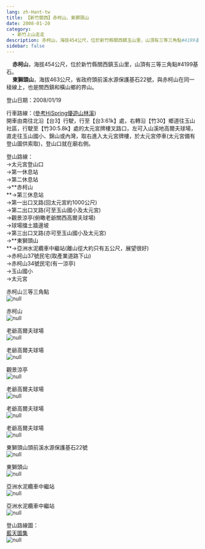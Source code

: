 ```yaml
---
lang: zh-Hant-tw
title: 【新竹關西】赤柯山、東獅頭山
date: 2008-01-20
category: 
  - 新竹上山走走
description: 赤柯山，海拔454公尺，位於新竹縣關西鎮玉山里，山頂有三等三角點#4199基石。 東獅頭山，海拔463公尺，省政府頭前溪水源保護基石22號，與赤柯山在同一稜線上，也是關西鎮和橫山鄉的界山。
sidebar: false
---
```


    **赤柯山**，海拔454公尺，位於新竹縣關西鎮玉山里，山頂有三等三角點#4199基石。  
    **東獅頭山**，海拔463公尺，省政府頭前溪水源保護基石22號，與赤柯山在同一稜線上，也是關西鎮和橫山鄉的界山。

登山日期：2008/01/19

行車路線：([參考HiSpring優遊山林溪](http://gohiking.myweb.hinet.net/index.htm))  
開車由南往北沿【台3】行駛，行至【台3:61k】處，右轉沿【竹30】鄉道往玉山社區，行駛至【竹30:5.8k】處的太元宮牌樓叉路口，左可入山溪地高爾夫球場，直走往玉山國小、錦山或內灣，取右進入太元宮牌樓，於太元宮停車(太元宮備有登山圖供索取)，登山口就在廟右側。

登山路線：  
→太元宮登山口  
→第一休息站  
→第二休息站  
→**赤柯山  
**→第三休息站  
→第一出口叉路(回太元宮約1000公尺)  
→第二出口叉路(可至玉山國小及太元宮)  
→觀景涼亭(俯瞰老爺關西高爾夫球場)  
→球場擋土牆邊坡  
→第三出口叉路(亦可至玉山國小及太元宮)  
→**東獅頭山  
**→亞洲水泥纜車中繼站(離山徑大約只有五公尺，展望很好)  
→赤柯山37號民宅(取產業道路下山)  
→赤柯山34號民宅(有一涼亭)  
→玉山國小  
→太元宮

赤柯山三等三角點  
![null](image/121926740_l.jpg)

赤柯山  
![null](image/121926743_l.jpg)

老爺高爾夫球場  
![null](image/121926747_l.jpg)

老爺高爾夫球場  
![null](image/121926748_l.jpg)

觀景涼亭  
![null](image/121926754_l.jpg)

老爺高爾夫球場  
![null](image/121926761_l.jpg)

老爺高爾夫球場  
![null](image/121926787_l.jpg)

老爺高爾夫球場  
![null](image/121926824_l.jpg)

東獅頭山頭前溪水源保護基石22號  
![null](image/121926838_l.jpg)

東獅頭山  
![null](image/121926841_l.jpg)

亞洲水泥纜車中繼站  
![null](image/121926844_l.jpg)

亞洲水泥纜車中繼站  
![null](image/121926903_l.jpg)

登山路線圖：  
[藍天圖集](http://www.keepon.com.tw/Keepon/kpmt/blueskymap/P262.SWF)  
![null](image/121926736_l.jpg)